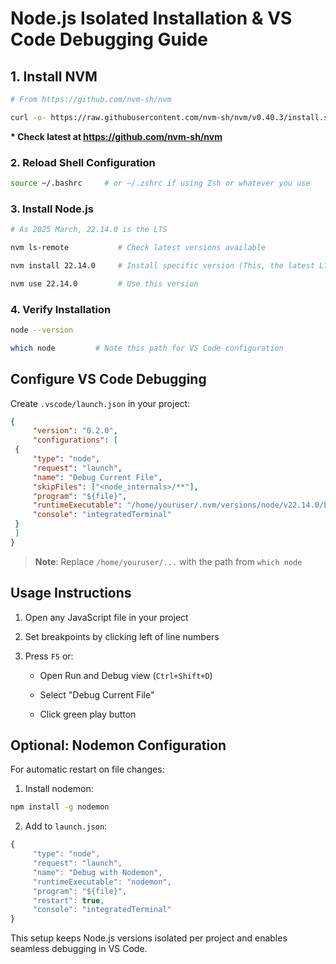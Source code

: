 # Node.js Isolated Installation & VS Code Debugging Guide

## 1. Install NVM

```bash
# From https://github.com/nvm-sh/nvm

curl -o- https://raw.githubusercontent.com/nvm-sh/nvm/v0.40.3/install.sh | bash 
```
__* Check latest at https://github.com/nvm-sh/nvm__
### 2. Reload Shell Configuration

```bash
source ~/.bashrc     # or ~/.zshrc if using Zsh or whatever you use
```

### 3. Install Node.js

```bash
# As 2025 March, 22.14.0 is the LTS

nvm ls-remote           # Check latest versions available

nvm install 22.14.0     # Install specific version (This, the latest LTS version)

nvm use 22.14.0         # Use this version
```

### 4. Verify Installation

```bash
node --version

which node         # Note this path for VS Code configuration
```

## Configure VS Code Debugging

Create `.vscode/launch.json` in your project:

```json
{
     "version": "0.2.0",
     "configurations": [
 {
     "type": "node",
     "request": "launch",
     "name": "Debug Current File",
     "skipFiles": ["<node_internals>/**"],
     "program": "${file}",
     "runtimeExecutable": "/home/youruser/.nvm/versions/node/v22.14.0/bin/node",
     "console": "integratedTerminal"
 }
 ]
}
```

> **Note**: Replace `/home/youruser/...` with the path from `which node`

## Usage Instructions

1. Open any JavaScript file in your project

2. Set breakpoints by clicking left of line numbers

3. Press `F5` or:
   
   - Open Run and Debug view (`Ctrl+Shift+D`)
   
   - Select "Debug Current File"
   
   - Click green play button

## Optional: Nodemon Configuration

For automatic restart on file changes:

1. Install nodemon:

```bash
npm install -g nodemon
```

2. Add to `launch.json`:

```js
{
     "type": "node",
     "request": "launch",
     "name": "Debug with Nodemon",
     "runtimeExecutable": "nodemon",
     "program": "${file}",
     "restart": true,
     "console": "integratedTerminal"
}
```

This setup keeps Node.js versions isolated per project and enables seamless debugging in VS Code.
